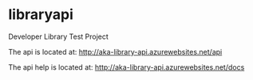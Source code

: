 # libraryapi
Developer Library Test Project

The api is located at: http://aka-library-api.azurewebsites.net/api

The api help is located at: http://aka-library-api.azurewebsites.net/docs

